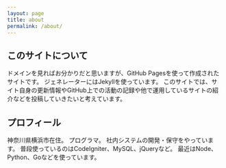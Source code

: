 ```yaml
---
layout: page
title: about
permalink: /about/
---
```


## このサイトについて

ドメインを見ればお分かりだと思いますが、GitHub Pagesを使って作成されたサイトです。
ジェネレーターにはJekyllを使っています。
このサイトでは、サイト自身の更新情報やGitHub上での活動の記録や他で運用しているサイトの紹介などを投稿していきたいと考えています。

## プロフィール

神奈川県横浜市在住。
プログラマ。
社内システムの開発・保守をやっています。
普段使っているのはCodeIgniter、MySQL、jQueryなど。
最近はNode、Python、Goなどを使っています。
